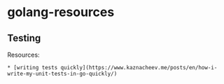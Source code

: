 # golang-resources


## Testing
Resources:

    * [writing tests quickly](https://www.kaznacheev.me/posts/en/how-i-write-my-unit-tests-in-go-quickly/)
